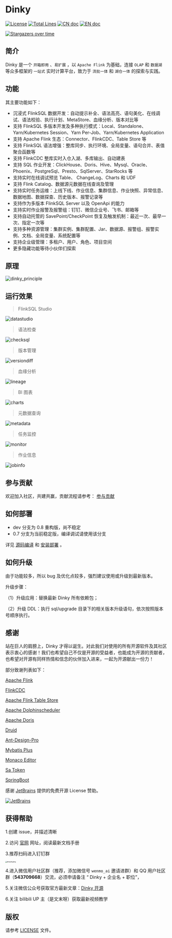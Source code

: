 # Dinky

[![License](https://img.shields.io/badge/license-Apache%202-4EB1BA.svg)](https://www.apache.org/licenses/LICENSE-2.0.html)
[![Total Lines](https://tokei.rs/b1/github/DataLinkDC/dinky?category=lines)](https://github.com/DataLinkDC/dinky)
[![CN doc](https://img.shields.io/badge/文档-中文版-blue.svg)](README_zh_CN.md)
[![EN doc](https://img.shields.io/badge/document-English-blue.svg)](README.md)

[![Stargazers over time](https://starchart.cc/DataLinkDC/dinky.svg)](https://starchart.cc/DataLinkDC/dinky)

## 简介

Dinky 是一个 `开箱即用` 、`易扩展` ，以 `Apache Flink` 为基础，连接 `OLAP` 和 `数据湖` 等众多框架的 `一站式` 实时计算平台，致力于 `流批一体` 和 `湖仓一体` 的探索与实践。

## 功能

其主要功能如下：

- 沉浸式 FlinkSQL 数据开发：自动提示补全、语法高亮、语句美化、在线调试、语法校验、执行计划、MetaStore、血缘分析、版本对比等
- 支持 FlinkSQL 多版本开发及多种执行模式：Local、Standalone、Yarn/Kubernetes Session、Yarn Per-Job、Yarn/Kubernetes Application
- 支持 Apache Flink 生态：Connector、FlinkCDC、Table Store 等
- 支持 FlinkSQL 语法增强：整库同步、执行环境、全局变量、语句合并、表值聚合函数等
- 支持 FlinkCDC 整库实时入仓入湖、多库输出、自动建表
- 支持 SQL 作业开发：ClickHouse、Doris、Hive、Mysql、Oracle、Phoenix、PostgreSql、Presto、SqlServer、StarRocks 等
- 支持实时在线调试预览 Table、 ChangeLog、Charts 和 UDF
- 支持 Flink Catalog、数据源元数据在线查询及管理
- 支持实时任务运维：上线下线、作业信息、集群信息、作业快照、异常信息、数据地图、数据探查、历史版本、报警记录等
- 支持作为多版本 FlinkSQL Server 以及 OpenApi 的能力
- 支持实时作业报警及报警组：钉钉、微信企业号、飞书、邮箱等
- 支持自动托管的 SavePoint/CheckPoint 恢复及触发机制：最近一次、最早一次、指定一次等
- 支持多种资源管理：集群实例、集群配置、Jar、数据源、报警组、报警实例、文档、全局变量、系统配置等
- 支持企业级管理：多租户、用户、角色、项目空间
- 更多隐藏功能等待小伙伴们探索

## 原理

![dinky_principle](https://raw.githubusercontent.com/DataLinkDC/dinky/dev/images/main/dinky_principle.png)

## 运行效果

> FlinkSQL Studio

![datastudio](https://raw.githubusercontent.com/DataLinkDC/dinky/dev/images/070/datastudio.png)

> 语法检查

![checksql](https://raw.githubusercontent.com/DataLinkDC/dinky/dev/images/070/checksql.png)

> 版本管理

![versiondiff](https://raw.githubusercontent.com/DataLinkDC/dinky/dev/images/070/versiondiff.png)

> 血缘分析

![lineage](https://raw.githubusercontent.com/DataLinkDC/dinky/dev/images/070/lineage.png)

> BI 图表

![charts](https://raw.githubusercontent.com/DataLinkDC/dinky/dev/images/070/charts.png)

> 元数据查询

![metadata](https://raw.githubusercontent.com/DataLinkDC/dinky/dev/images/070/metadata.png)

> 任务监控

![monitor](https://raw.githubusercontent.com/DataLinkDC/dinky/dev/images/070/monitor.png)

> 作业信息

![jobinfo](https://raw.githubusercontent.com/DataLinkDC/dinky/dev/images/070/jobinfo.png)

## 参与贡献

欢迎加入社区，共建共赢，贡献流程请参考： [参与贡献](https://github.com/DataLinkDC/dinky/blob/dev/docs/docs/developer_guide/contribution/how_contribute.md)

## 如何部署

- dev 分支为 0.8 重构版，尚不稳定
- 0.7 分支为当前稳定版，编译调试请使用该分支

详见 [源码编译](https://github.com/DataLinkDC/dinky/blob/dev/docs/docs/build_deploy/build.md) 和 [安装部署](https://github.com/DataLinkDC/dinky/blob/dev/docs/docs/build_deploy/deploy.md) 。

## 如何升级

由于功能较多，所以 bug 及优化点较多，强烈建议使用或升级到最新版本。

升级步骤：

（1）升级应用：替换最新 Dinky 所有依赖包；

（2）升级 DDL：执行 sql/upgrade 目录下的相关版本升级语句，依次按照版本号顺序执行。

## 感谢

站在巨人的肩膀上，Dinky 才得以诞生。对此我们对使用的所有开源软件及其社区表示衷心的感谢！我们也希望自己不仅是开源的受益者，也能成为开源的贡献者，也希望对开源有同样热情和信念的伙伴加入进来，一起为开源献出一份力！

部分致谢列表如下：

[Apache Flink](https://github.com/apache/flink)

[FlinkCDC](https://github.com/ververica/flink-cdc-connectors)

[Apache Flink Table Store](https://github.com/apache/flink-table-store)

[Apache Dolphinscheduler](https://github.com/apache/dolphinscheduler)

[Apache Doris](https://github.com/apache/doris)

[Druid](https://github.com/alibaba/druid)

[Ant-Design-Pro](https://github.com/ant-design/ant-design-pro)

[Mybatis Plus](https://github.com/baomidou/mybatis-plus)

[Monaco Editor](https://github.com/Microsoft/monaco-editor)

[Sa Token](https://github.com/dromara/Sa-Token)

[SpringBoot]()

感谢 [JetBrains](https://www.jetbrains.com/?from=dlink) 提供的免费开源 License 赞助。

[![JetBrains](https://raw.githubusercontent.com/DataLinkDC/dinky/main/images/main/jetbrains.svg)](https://www.jetbrains.com/?from=dlink)

## 获得帮助

1.创建 issue，并描述清晰

2.访问 [官网](http://www.dlink.top/#/) 网址，阅读最新文档手册

3.推荐扫码进入钉钉群

<img src="https://raw.githubusercontent.com/DataLinkDC/dinky/dev/images/main/dinkydingding.jpg" alt="dinkydingding" style="zoom:30%;" />

4.进入微信用户社区群（推荐，添加微信号 `wenmo_ai` 邀请进群）和 QQ 用户社区群（**543709668**）交流，必须申请备注 “ Dinky + 企业名 + 职位”，

5.关注微信公众号获取官方最新文章：[Dinky 开源](https://mmbiz.qpic.cn/mmbiz_jpg/dyicwnSlTFTp6w4PuJruFaLV6uShCJDkzqwtnbQJrQ90yKDuuIC8tyMU5DK69XZibibx7EPPBRQ3ic81se5UQYs21g/0?wx_fmt=jpeg)

6.关注 bilibili UP 主（是文末呀）获取最新视频教学

## 版权

请参考 [LICENSE](https://github.com/DataLinkDC/dinky/blob/dev/LICENSE) 文件。